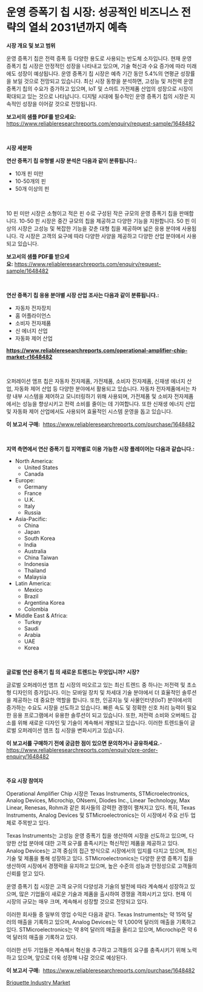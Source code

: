 <p><h1>운영 증폭기 칩 시장: 성공적인 비즈니스 전략의 열쇠 2031년까지 예측</h1></p><p><strong>시장 개요 및 보고 범위</strong></p>
<p><p>운영 증폭기 칩은 전력 증폭 등 다양한 용도로 사용되는 반도체 소자입니다. 현재 운영 증폭기 칩 시장은 안정적인 성장을 나타내고 있으며, 기술 혁신과 수요 증가에 따라 미래에도 성장이 예상됩니다. 운영 증폭기 칩 시장은 예측 기간 동안 5.4%의 연평균 성장률을 보일 것으로 전망되고 있습니다. 최신 시장 동향을 분석하면, 고성능 및 저전력 운영 증폭기 칩의 수요가 증가하고 있으며, IoT 및 스마트 가전제품 산업의 성장으로 시장이 확대되고 있는 것으로 나타납니다. 디지털 시대에 필수적인 운영 증폭기 칩의 시장은 지속적인 성장을 이어갈 것으로 전망됩니다.</p></p>
<p><strong>보고서의 샘플 PDF를 받으세요:</strong> <a href="https://www.reliableresearchreports.com/enquiry/request-sample/1648482">https://www.reliableresearchreports.com/enquiry/request-sample/1648482</a></p>
<p>&nbsp;</p>
<p><strong>시장 세분화</strong></p>
<p><strong>연산 증폭기 칩 유형별 시장 분석은 다음과 같이 분류됩니다.:</strong></p>
<p><ul><li>10개 핀 미만</li><li>10-50개의 핀</li><li>50개 이상의 핀</li></ul></p>
<p>&nbsp;</p>
<p><p>10 핀 미만 시장은 소형이고 적은 핀 수로 구성된 작은 규모의 운영 증폭기 칩을 판매합니다. 10-50 핀 시장은 중간 규모의 칩을 제공하고 다양한 기능을 지원합니다. 50 핀 이상의 시장은 고성능 및 복잡한 기능을 갖춘 대형 칩을 제공하며 넓은 응용 분야에 사용됩니다. 각 시장은 고객의 요구에 따라 다양한 사양을 제공하고 다양한 산업 분야에서 사용되고 있습니다.</p></p>
<p><strong>보고서의 샘플 PDF를 받으세요:</strong>&nbsp;<a href="https://www.reliableresearchreports.com/enquiry/request-sample/1648482">https://www.reliableresearchreports.com/enquiry/request-sample/1648482</a></p>
<p>&nbsp;</p>
<p><strong> 연산 증폭기 칩 응용 분야별 시장 산업 조사는 다음과 같이 분류됩니다.:</strong></p>
<p><ul><li>자동차 전자장치</li><li>홈 어플라이언스</li><li>소비자 전자제품</li><li>신 에너지 산업</li><li>자동화 제어 산업</li></ul></p>
<p><strong><a href="https://www.reliableresearchreports.com/operational-amplifier-chip-market-r1648482">https://www.reliableresearchreports.com/operational-amplifier-chip-market-r1648482</a></strong></p>
<p>&nbsp;</p>
<p><p>오퍼레이션 앰프 칩은 자동차 전자제품, 가전제품, 소비자 전자제품, 신재생 에너지 산업, 자동화 제어 산업 등 다양한 분야에서 활용되고 있습니다. 자동차 전자제품에서는 차량 내부 시스템을 제어하고 모니터링하기 위해 사용되며, 가전제품 및 소비자 전자제품에서는 성능을 향상시키고 전력 소비를 줄이는 데 기여합니다. 또한 신재생 에너지 산업 및 자동화 제어 산업에서도 사용되어 효율적인 시스템 운영을 돕고 있습니다.</p></p>
<p><strong>이 보고서 구매:</strong>&nbsp; <a href="https://www.reliableresearchreports.com/purchase/1648482">https://www.reliableresearchreports.com/purchase/1648482</a></p>
<p>&nbsp;</p>
<p><strong>지역 측면에서 연산 증폭기 칩 지역별로 이용 가능한 시장 플레이어는 다음과 같습니다.:</strong></p>
<p><ul>
    <li>
        North America:
        <ul>
            <li>United States</li>
            <li>Canada</li>
        </ul>
    </li>
    <li>
        Europe:
        <ul>
            <li>Germany</li>
            <li>France</li>
            <li>U.K.</li>
            <li>Italy</li>
            <li>Russia</li>
        </ul>
    </li>
    <li>
        Asia-Pacific:
        <ul>
            <li>China</li>
            <li>Japan</li>
            <li>South Korea</li>
            <li>India</li>
            <li>Australia</li>
            <li>China Taiwan</li>
            <li>Indonesia</li>
            <li>Thailand</li>
            <li>Malaysia</li>
        </ul>
    </li>
    <li>
        Latin America:
        <ul>
            <li>Mexico</li>
            <li>Brazil</li>
            <li>Argentina Korea</li>
            <li>Colombia</li>
        </ul>
    </li>
    <li>
        Middle East & Africa:
        <ul>
            <li>Turkey</li>
            <li>Saudi</li>
            <li>Arabia</li>
            <li>UAE</li>
            <li>Korea</li>
        </ul>
    </li>
    </ul></p>
<p>&nbsp;</p>
<p><strong>글로벌 연산 증폭기 칩 의 새로운 트렌드는 무엇입니까? 시장?</strong></p>
<p><p>글로벌 오퍼레이션 앰프 칩 시장의 떠오르고 있는 최신 트렌드 중 하나는 저전력 및 초소형 디자인의 증가입니다. 이는 모바일 장치 및 차세대 기술 분야에서 더 효율적인 솔루션을 제공하는 데 중요한 역할을 합니다. 또한, 인공지능 및 사물인터넷(IoT) 분야에서의 증가하는 수요도 시장을 선도하고 있습니다. 빠른 속도 및 정확한 신호 처리 능력이 필요한 응용 프로그램에서 유용한 솔루션이 되고 있습니다. 또한, 저전력 소비와 오버헤드 감소를 위해 새로운 디자인 및 기술이 계속해서 개발되고 있습니다. 이러한 트렌드들이 글로벌 오퍼레이션 앰프 칩 시장을 변화시키고 있습니다.</p></p>
<p><strong>이 보고서를 구매하기 전에 궁금한 점이 있으면 문의하거나 공유하세요.</strong>- <a href="https://www.reliableresearchreports.com/enquiry/pre-order-enquiry/1648482">https://www.reliableresearchreports.com/enquiry/pre-order-enquiry/1648482</a></p>
<p>&nbsp;</p>
<p><strong>주요 시장 참여자</strong></p>
<p><p>Operational Amplifier Chip 시장은 Texas Instruments, STMicroelectronics, Analog Devices, Microchip, ONsemi, Diodes Inc., Linear Technology, Max Linear, Renesas, Rohm과 같은 회사들의 강력한 경쟁이 펼쳐지고 있다. 특히, Texas Instruments, Analog Devices 및 STMicroelectronics는 이 시장에서 주요 선두 업체로 주목받고 있다. </p><p>Texas Instruments는 고성능 운영 증폭기 칩을 생산하여 시장을 선도하고 있으며, 다양한 산업 분야에 대한 고객 요구를 충족시키는 혁신적인 제품을 제공하고 있다. Analog Devices는 고객 중심의 접근 방식으로 시장에서의 입지를 다지고 있으며, 최신 기술 및 제품을 통해 성장하고 있다. STMicroelectronics는 다양한 운영 증폭기 칩을 생산하여 시장에서 경쟁력을 유지하고 있으며, 높은 수준의 성능과 안정성으로 고객들의 신뢰를 얻고 있다. </p><p>운영 증폭기 칩 시장은 고객 요구의 다양성과 기술의 발전에 따라 계속해서 성장하고 있으며, 많은 기업들이 새로운 기술과 제품을 출시하여 경쟁을 격화시키고 있다. 현재 이 시장의 규모는 매우 크며, 계속해서 성장할 것으로 전망되고 있다.</p><p>이러한 회사들 중 일부의 영업 수익은 다음과 같다. Texas Instruments는 약 15억 달러의 매출을 기록하고 있으며, Analog Devices는 약 1,000억 달러의 매출을 기록하고 있다. STMicroelectronics는 약 8억 달러의 매출을 올리고 있으며, Microchip은 약 6억 달러의 매출을 기록하고 있다. </p><p>이러한 선두 기업들은 계속해서 혁신을 추구하고 고객들의 요구를 충족시키기 위해 노력하고 있으며, 앞으로 더욱 성장해 나갈 것으로 예상된다.</p></p>
<p><strong>이 보고서 구매:</strong>&nbsp;&nbsp;<a href="https://www.reliableresearchreports.com/purchase/1648482">https://www.reliableresearchreports.com/purchase/1648482</a></p>
<p><p><a href="https://nifty-kite-d51.notion.site/Briquette-Industry-Market-The-Key-To-Successful-Business-Strategy-Forecast-Till-2031-83bea66b9f644af6a2b3d78a207d1b36">Briquette Industry Market</a></p></p>